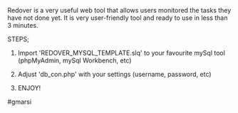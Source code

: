 Redover is a very useful web tool that allows users monitored the tasks they have not done yet. It is very user-friendly tool and ready to use in less than 3 minutes.


STEPS;

1. Import 'REDOVER_MYSQL_TEMPLATE.slq' to your favourite mySql tool (phpMyAdmin, mySql Workbench, etc)

2. Adjust 'db_con.php' with your settings (username, password, etc)

3. ENJOY!

#gmarsi